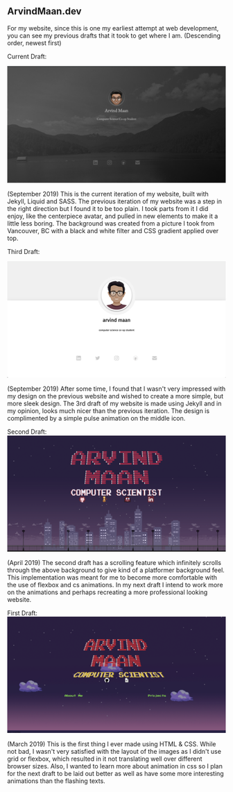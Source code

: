 ArvindMaan.dev
---
For my website, since this is one my earliest attempt at web development, you can see my previous drafts that it took to get where I am. (Descending order, newest first)

Current Draft: 

![website draft4](assets/drafts/Draft4.png) 

(September 2019)
This is the current iteration of my website, built with Jekyll, Liquid and SASS.
The previous iteration of my website was a step in the right direction but I found it to be too plain. I took parts from it I did enjoy, like the centerpiece avatar, and pulled in new elements to make it a little less boring. The background was created from a picture I took from Vancouver, BC with a black and white filter and CSS gradient applied over top.

Third Draft: 

![website draft3](assets/drafts/Draft3.png) 

(September 2019)
After some time, I found that I wasn't very impressed with my design on the previous website and wished to create a more simple, but more sleek design. The 3rd draft of my website is made using Jekyll and in my opinion, looks much nicer than the previous iteration. The design is complimented by a simple pulse animation on the middle icon. 

Second Draft:
![website draft2](assets/drafts/Draft2.png) 

(April 2019)
The second draft has a scrolling feature which infinitely scrolls through the above background to give kind of a platformer background feel.
This implementation was meant for me to become more comfortable with the use of flexbox and cs animations. In my next draft I intend to work more on the animations and perhaps recreating a more professional looking website.

First Draft: 
![website draft1](assets/drafts/Draft1.png)

(March 2019)
This is the first thing I ever made using HTML & CSS.
While not bad, I wasn't very satisfied with the layout of the images as I didn't use grid or flexbox, which resulted in it not translating well over different browser sizes. Also, I wanted to learn more about animation in css so I plan for the next draft to be laid out better as well as have some more interesting animations than the flashing texts.
